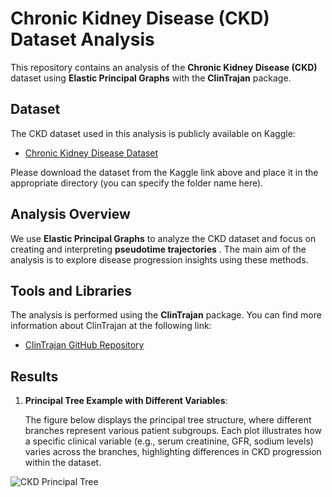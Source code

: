 # Chronic Kidney Disease (CKD) Dataset Analysis

This repository contains an analysis of the **Chronic Kidney Disease (CKD)** dataset using **Elastic Principal Graphs** with the **ClinTrajan** package.

## Dataset

The CKD dataset used in this analysis is publicly available on Kaggle:

- [Chronic Kidney Disease Dataset](https://www.kaggle.com/datasets/rabieelkharoua/chronic-kidney-disease-dataset-analysis/)

Please download the dataset from the Kaggle link above and place it in the appropriate directory (you can specify the folder name here).

## Analysis Overview

We use **Elastic Principal Graphs** to analyze the CKD dataset and focus on creating and interpreting **pseudotime trajectories** . The main aim of the analysis is to explore disease progression insights using these methods.

## Tools and Libraries

The analysis is performed using the **ClinTrajan** package. You can find more information about ClinTrajan at the following link:

- [ClinTrajan GitHub Repository](https://github.com/auranic/ClinTrajan)

## Results 
1. **Principal Tree Example with Different Variables**: 
   
   The figure below displays the principal tree structure, where different branches represent various patient subgroups. Each plot illustrates how a specific clinical variable (e.g., serum creatinine, GFR, sodium levels) varies across the branches, highlighting differences in CKD progression within the dataset.

![CKD Principal Tree](./image/principal_tree_visexamples_CKD.png)
